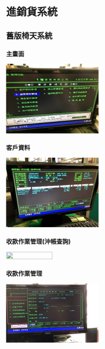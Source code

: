 # 進銷貨系統
## 舊版椅天系統
### 主畫面

<img src="https://github.com/zccheng8320/inv_project/blob/master/DemoPicture/IMG_7128.jpg" width="50%" height="50%">

### 客戶資料


<img src="https://github.com/zccheng8320/inv_project/blob/master/DemoPicture/IMG_7332.jpg" width="50%" height="50%">

### 收款作業管理(沖帳查詢)

<img src="https://github.com/zccheng8320/inv_project/blob/master/DemoPicture/IMG_7333.jpg" width="50%" height="50%">

### 收款作業管理

<img src="https://github.com/zccheng8320/inv_project/blob/master/DemoPicture/%E6%9C%AA%E5%91%BD%E5%90%8D.jpg
" width="50%" height="50%">

